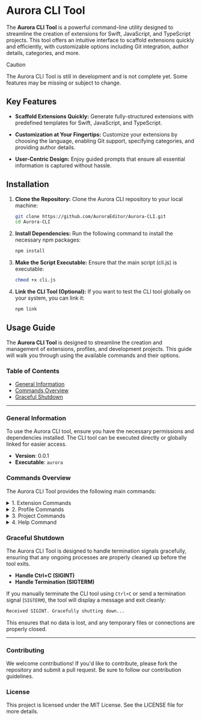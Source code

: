 # Aurora CLI Tool

The **Aurora CLI Tool** is a powerful command-line utility designed to streamline the creation of extensions for Swift, JavaScript, and TypeScript projects. This tool offers an intuitive interface to scaffold extensions quickly and efficiently, with customizable options including Git integration, author details, categories, and more.

> [!CAUTION]
> The Aurora CLI Tool is still in development and is not complete yet. Some features may be missing or subject to change.

## Key Features

- **Scaffold Extensions Quickly:** Generate fully-structured extensions with predefined templates for Swift, JavaScript, and TypeScript.

- **Customization at Your Fingertips:** Customize your extensions by choosing the language, enabling Git support, specifying categories, and providing author details.

- **User-Centric Design:**  Enjoy guided prompts that ensure all essential information is captured without hassle.

## Installation

1. **Clone the Repository:**
Clone the Aurora CLI repository to your local machine:

   ```bash
   git clone https://github.com/AuroraEditor/Aurora-CLI.git
   cd Aurora-CLI
   ```

2. **Install Dependencies:**
Run the following command to install the necessary npm packages:

   ```bash
   npm install
   ```

3. **Make the Script Executable:**
Ensure that the main script (cli.js) is executable:

   ```bash
   chmod +x cli.js
   ```

4. **Link the CLI Tool (Optional):**
If you want to test the CLI tool globally on your system, you can link it:

   ```bash
   npm link
   ```

## Usage Guide

The **Aurora CLI Tool** is designed to streamline the creation and management of extensions, profiles, and development projects. This guide will walk you through using the available commands and their options.

### Table of Contents
- [General Information](#general-information)
- [Commands Overview](#commands-overview)
- [Graceful Shutdown](#graceful-shutdown)

---

### General Information

To use the Aurora CLI tool, ensure you have the necessary permissions and dependencies installed. The CLI tool can be executed directly or globally linked for easier access.

- **Version**: 0.0.1
- **Executable**: `aurora`

### Commands Overview

The Aurora CLI Tool provides the following main commands:

<details>
<summary>1. Extension Commands</summary>
<br>

Manage Aurora Editor extensions with various subcommands.

**Command**: `aurora extension`

- **Create a New Extension**

  ```bash
  aurora extension --create
  ```

  Use this command to create a new extension with guided prompts.

- **List All Extensions**

  ```bash
  aurora extension --list
  ```

  Lists all existing extensions in the current workspace.

- **Upload an Extension**

  ```bash
  aurora extension --upload
  ```

  Uploads the specified extension to a remote repository or server.

- **Update an Extension**

  ```bash
  aurora extension --update <id>
  ```

  Updates an existing extension by its ID.

- **Remove an Extension**

  ```bash
  aurora extension --remove <id>
  ```

  Removes an extension by its ID.

- **Deprecate an Extension**

  ```bash
  aurora extension --deprecate <id>
  ```

  Marks an extension as deprecated by its ID.

- **Install an Extension**

  ```bash
  aurora extension --install
  ```

  Installs the extension found in the current directory, ensuring all dependencies are properly configured.
</details>

<details>
<summary>2. Profile Commands</summary>
<br>
Manage user profiles and Aurora Editor accounts.

<br>

**Command**: `aurora profile`

- **Create a New Profile**

  ```bash
  aurora profile --create
  ```

  Creates a new profile with guided prompts for author details, company information, and website.

- **Remove an Existing Profile**

  ```bash
  aurora profile --remove
  ```

  Removes the existing profile from the current directory.

- **Manage Aurora Account**

  ```bash
  aurora profile --account <action>
  ```
  Manage your Aurora Editor account with the following actions:
  - `create`: Create a new Aurora account.
  - `link`: Link an existing Aurora account.
  - `unlink`: Unlink an Aurora account.

  Example:

  ```bash
  aurora profile --account create
  ```
</details>

<details>
<summary>3. Project Commands</summary>
<br>
Manage development projects efficiently.

<br>

**Command**: `aurora project`

- **Create a New Project**

  ```bash
  aurora project --create
  ```

  Initializes a new development project in the specified directory.

- **Open an Existing Project**

  ```bash
  aurora project --open
  ```

  Opens the project in the current directory.

- **Delete a Project**

  ```bash
  aurora project --delete
  ```

  Deletes the specified project from the workspace.
</details>

<details>
<summary>4. Help Command</summary>
<br>
Display detailed help information about the Aurora CLI Tool and its available commands.
</details>

### Graceful Shutdown

The Aurora CLI Tool is designed to handle termination signals gracefully, ensuring that any ongoing processes are properly cleaned up before the tool exits.

- **Handle Ctrl+C (SIGINT)**
- **Handle Termination (SIGTERM)**

If you manually terminate the CLI tool using `Ctrl+C` or send a termination signal (`SIGTERM`), the tool will display a message and exit cleanly:

```bash
Received SIGINT. Gracefully shutting down...
```

This ensures that no data is lost, and any temporary files or connections are properly closed.

---



### Contributing

We welcome contributions! If you'd like to contribute, please fork the repository and submit a pull request. Be sure to follow our contribution guidelines.

### License

This project is licensed under the MIT License. See the LICENSE file for more details.